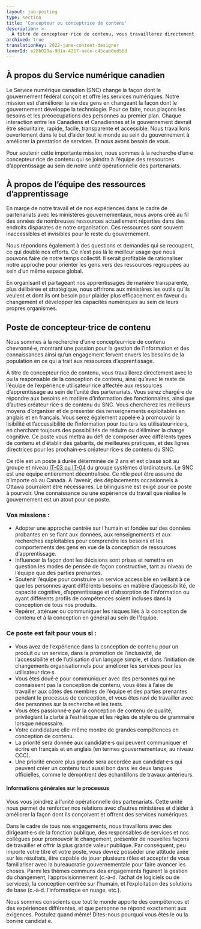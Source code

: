 ```yaml
---
layout: job-posting
type: section
title: 'Concepteur ou conceptrice de contenu'
description: >-
  À titre de concepteur·rice de contenu, vous travaillerez directement avec le ou la responsable de la conception de contenu, ainsi qu’avec le reste de l’équipe de l’expérience utilisateur·rice affectée aux ressources d’apprentissage au sein de l’unité des partenariats. Vous serez chargé·e de répondre aux besoins en matière d’information des fonctionnaires, ainsi que d’autres créateur·rice·s de contenu du SNC. Vous chercherez les meilleurs moyens d’organiser et de présenter des renseignements exploitables en anglais et en français. Vous serez également appelé·e à promouvoir la lisibilité et l’accessibilité de l’information pour tou·te·s les utilisateur·rice·s, en cherchant toujours des possibilités de réduire ou d’éliminer la charge cognitive. Ce poste vous mettra au défi de composer avec différents types de contenu et d’établir des gabarits, de meilleures pratiques, et des lignes directrices pour les prochain·e·s créateur·rice·s de contenu du SNC.
archived: true
translationKey: 2022-june-content-designer
leverId: e28b029a-9d1a-4217-aece-c45cab0ed56d
---
```


## À propos du Service numérique canadien
Le Service numérique canadien (SNC) change la façon dont le gouvernement fédéral conçoit et offre les services numériques. Notre mission est d’améliorer la vie des gens en changeant la façon dont le gouvernement développe la technologie. Pour ce faire, nous plaçons les besoins et les préoccupations des personnes au premier plan. Chaque interaction entre les Canadiens et Canadiennes et le gouvernement devrait être sécuritaire, rapide, facile, transparente et accessible. Nous travaillons ouvertement dans le but d’aider tout le monde au sein du gouvernement à améliorer la prestation de services. Et nous avons besoin de vous.

Pour soutenir cette importante mission, nous sommes à la recherche d’un·e concepteur·rice de contenu qui se joindra à l’équipe des ressources d’apprentissage au sein de notre unité opérationnelle des partenariats. 

## À propos de l’équipe des ressources d’apprentissage
En marge de notre travail et de nos expériences dans le cadre de partenariats avec les ministères gouvernementaux, nous avons créé au fil des années de nombreuses ressources actuellement réparties dans des endroits disparates de notre organisation. Ces ressources sont souvent inaccessibles et invisibles pour le reste du gouvernement. 

Nous répondons également à des questions et demandes qui se recoupent, ce qui double nos efforts. Ce n’est pas là le meilleur usage que nous pouvons faire de notre temps collectif. Il serait profitable de rationaliser notre approche pour orienter les gens vers des ressources regroupées au sein d’un même espace global. 

En organisant et partageant nos apprentissages de manière transparente, plus délibérée et stratégique, nous offrirons aux ministères les outils qu’ils veulent et dont ils ont besoin pour plaider plus efficacement en faveur du changement et développer les capacités numériques au sein de leurs propres organismes.

## Poste de concepteur·trice de contenu
Nous sommes à la recherche d’un·e concepteur·rice de contenu chevronné·e, montrant une passion pour la gestion de l’information et des connaissances ainsi qu’un engagement fervent envers les besoins de la population en ce qui a trait aux ressources d’apprentissage.

À titre de concepteur·rice de contenu, vous travaillerez directement avec le ou la responsable de la conception de contenu, ainsi qu’avec le reste de l’équipe de l’expérience utilisateur·rice affectée aux ressources d’apprentissage au sein de l’unité des partenariats. Vous serez chargé·e de répondre aux besoins en matière d’information des fonctionnaires, ainsi que d’autres créateur·rice·s de contenu du SNC. Vous chercherez les meilleurs moyens d’organiser et de présenter des renseignements exploitables en anglais et en français. Vous serez également appelé·e à promouvoir la lisibilité et l’accessibilité de l’information pour tou·te·s les utilisateur·rice·s, en cherchant toujours des possibilités de réduire ou d’éliminer la charge cognitive. Ce poste vous mettra au défi de composer avec différents types de contenu et d’établir des gabarits, de meilleures pratiques, et des lignes directrices pour les prochain·e·s créateur·rice·s de contenu du SNC.

Ce rôle est un poste à durée déterminée de 2 ans et est classé soit au groupe et niveau [IT-03 ou IT-04](https://www.tbs-sct.canada.ca/agreements-conventions/view-visualiser-fra.aspx?id=1#toc27633227634) du groupe systèmes d’ordinateurs. Le SNC est une équipe entièrement décentralisée. Ce rôle peut être assumé de n’importe où au Canada. À l’avenir, des déplacements occasionnels à Ottawa pourraient être nécessaires. Le bilinguisme est exigé pour ce poste à pourvoir. Une connaissance ou une expérience du travail que réalise le gouvernement est un atout pour ce poste.

### Vos missions :

- Adopter une approche centrée sur l’humain et fondée sur des données probantes en se fiant aux données, aux renseignements et aux recherches exploitables pour comprendre les besoins et les comportements des gens en vue de la conception de ressources d’apprentissage.
- Influencer la façon dont les décisions sont prises et remettre en question les modes de pensée de façon constructive, tant au niveau de l’équipe que des parties prenantes.
- Soutenir l’équipe pour construire un service accessible en veillant à ce que les personnes ayant différents besoins en matière d’accessibilité, de capacité cognitive, d’apprentissage et d’absorption de l’information ou ayant différents profils de compétences soient incluses dans la conception de tous nos produits.
- Repérer, atténuer ou communiquer les risques liés à la conception de contenu et à la conception en général au sein de l’équipe.

### Ce poste est fait pour vous si :

- Vous avez de l’expérience dans la conception de contenu pour un produit ou un service, dans la promotion de l’inclusivité, de l’accessibilité et de l’utilisation d’un langage simple, et dans l’initiation de changements organisationnels pour améliorer les services pour les utilisateur·rice·s.
- Vous êtes doué·e pour communiquer avec des personnes qui ne connaissent pas la conception de contenu, vous êtes à l’aise de travailler aux côtés des membres de l’équipe et des parties prenantes pendant le processus de conception, et vous êtes ravi de travailler avec des personnes sur la recherche et les tests.
- Vous êtes passionné·e par la conception de contenu de qualité, privilégiant la clarté à l’esthétique et les règles de style ou de grammaire lorsque nécessaire.
- Votre candidature elle-même montre de grandes compétences en conception de contenu. 
- La priorité sera donnée aux candidat·e·s qui peuvent communiquer et écrire en français et en anglais (en termes gouvernementaux, au niveau CCC).
- Une priorité encore plus grande sera accordée aux candidat·e·s qui peuvent créer un contenu tout aussi bon dans les deux langues officielles, comme le démontrent des échantillons de travaux antérieurs. 

#### Informations générales sur le processus
Vous vous joindrez à l’unité opérationnelle des partenariats. Cette unité nous permet de renforcer nos relations avec d’autres ministères et d’aider à améliorer la façon dont ils conçoivent et offrent des services numériques.  

Dans le cadre de tous nos engagements, nous travaillons avec des dirigeant·e·s de la fonction publique, des responsables de services et nos collègues pour promouvoir le changement, présenter de nouvelles façons de travailler et offrir la plus grande valeur publique. Par conséquent, peu importe votre titre et votre poste, vous devrez posséder une attitude axée sur les résultats, être capable de jouer plusieurs rôles et accepter de vous familiariser avec la bureaucratie gouvernementale pour faire avancer les choses. Parmi les thèmes communs des engagements figurent la gestion du changement, l’approvisionnement (c.‑à‑d. l’achat de logiciels ou de services), la conception centrée sur l’humain, et l’exploitation des solutions de base (c.‑à‑d. l’informatique en nuage, etc.).

Nous sommes conscients que tout le monde apporte des compétences et des expériences différentes, et que personne ne répond exactement aux exigences. Postulez quand même! Dites-nous pourquoi vous êtes le ou la bon·ne candidat·e.

